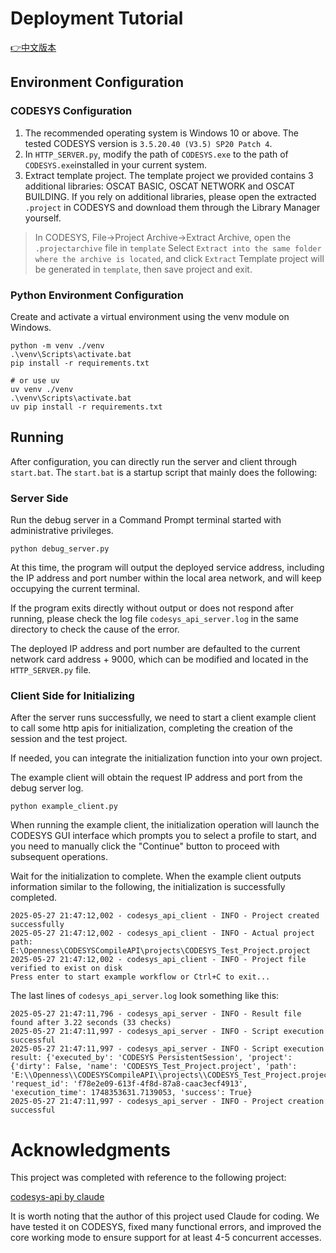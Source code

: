 # Deployment Tutorial

[👉中文版本](README_zh.md)

## Environment Configuration

### CODESYS Configuration
1. The recommended operating system is Windows 10 or above. The tested CODESYS version is `3.5.20.40 (V3.5) SP20 Patch 4`.
2. In `HTTP_SERVER.py`, modify the path of `CODESYS.exe` to the path of `CODESYS.exe`installed in your current system.
3. Extract template project. The template project we provided contains 3 additional libraries: OSCAT BASIC, OSCAT NETWORK and OSCAT BUILDING. If you rely on additional libraries, please open the extracted `.project` in CODESYS and download them through the Library Manager yourself.  

> In CODESYS, File->Project Archive->Extract Archive, open the `.projectarchive` file in `template`
> Select `Extract into the same folder where the archive is located`, and click `Extract`
> Template project will be generated in `template`, then save project and exit.

### Python Environment Configuration
Create and activate a virtual environment using the venv module on Windows.
```
python -m venv ./venv
.\venv\Scripts\activate.bat
pip install -r requirements.txt

# or use uv
uv venv ./venv
.\venv\Scripts\activate.bat
uv pip install -r requirements.txt
```

## Running

After configuration, you can directly run the server and client through `start.bat`. The `start.bat` is a startup script that mainly does the following:

### Server Side
Run the debug server in a Command Prompt terminal started with administrative privileges.
```
python debug_server.py
```
At this time, the program will output the deployed service address, including the IP address and port number within the local area network, and will keep occupying the current terminal.

If the program exits directly without output or does not respond after running, please check the log file `codesys_api_server.log` in the same directory to check the cause of the error.

The deployed IP address and port number are defaulted to the current network card address + 9000, which can be modified and located in the `HTTP_SERVER.py` file.

### Client Side for Initializing
After the server runs successfully, we need to start a client example client to call some http apis for initialization, completing the creation of the session and the test project.

If needed, you can integrate the initialization function into your own project.

The example client will obtain the request IP address and port from the debug server log.
```
python example_client.py
```
When running the example client, the initialization operation will launch the CODESYS GUI interface which prompts you to select a profile to start, and you need to manually click the "Continue" button to proceed with subsequent operations.

Wait for the initialization to complete. When the example client outputs information similar to the following, the initialization is successfully completed.

```
2025-05-27 21:47:12,002 - codesys_api_client - INFO - Project created successfully
2025-05-27 21:47:12,002 - codesys_api_client - INFO - Actual project path: E:\Openness\CODESYSCompileAPI\projects\CODESYS_Test_Project.project
2025-05-27 21:47:12,002 - codesys_api_client - INFO - Project file verified to exist on disk
Press enter to start example workflow or Ctrl+C to exit...
```

The last lines of `codesys_api_server.log` look something like this:

```
2025-05-27 21:47:11,796 - codesys_api_server - INFO - Result file found after 3.22 seconds (33 checks)
2025-05-27 21:47:11,997 - codesys_api_server - INFO - Script execution successful
2025-05-27 21:47:11,997 - codesys_api_server - INFO - Script execution result: {'executed_by': 'CODESYS PersistentSession', 'project': {'dirty': False, 'name': 'CODESYS_Test_Project.project', 'path': 'E:\\Openness\\CODESYSCompileAPI\\projects\\CODESYS_Test_Project.project'}, 'request_id': 'f78e2e09-613f-4f8d-87a8-caac3ecf4913', 'execution_time': 1748353631.7139053, 'success': True}
2025-05-27 21:47:11,997 - codesys_api_server - INFO - Project creation successful
```

# Acknowledgments

This project was completed with reference to the following project:

[codesys-api by claude](https://github.com/johannesPettersson80/codesys-api)

It is worth noting that the author of this project used Claude for coding. We have tested it on CODESYS, fixed many functional errors, and improved the core working mode to ensure support for at least 4-5 concurrent accesses.
